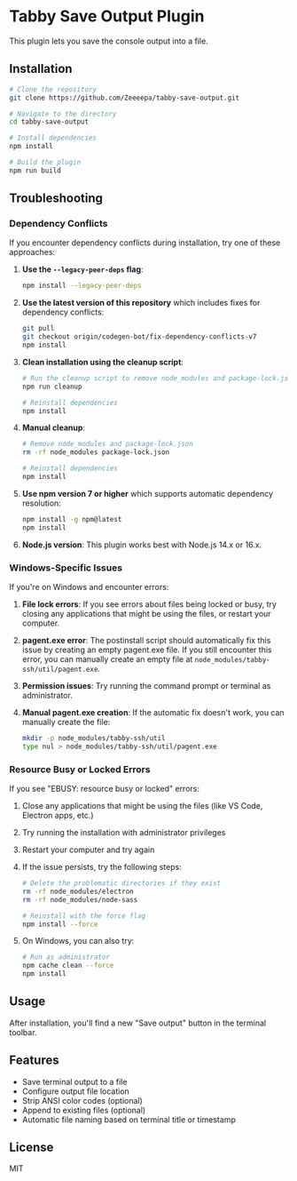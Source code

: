 # Tabby Save Output Plugin

This plugin lets you save the console output into a file.

## Installation

```bash
# Clone the repository
git clone https://github.com/Zeeeepa/tabby-save-output.git

# Navigate to the directory
cd tabby-save-output

# Install dependencies
npm install

# Build the plugin
npm run build
```

## Troubleshooting

### Dependency Conflicts

If you encounter dependency conflicts during installation, try one of these approaches:

1. **Use the `--legacy-peer-deps` flag**:
   ```bash
   npm install --legacy-peer-deps
   ```

2. **Use the latest version of this repository** which includes fixes for dependency conflicts:
   ```bash
   git pull
   git checkout origin/codegen-bot/fix-dependency-conflicts-v7
   npm install
   ```

3. **Clean installation using the cleanup script**:
   ```bash
   # Run the cleanup script to remove node_modules and package-lock.json
   npm run cleanup
   
   # Reinstall dependencies
   npm install
   ```

4. **Manual cleanup**:
   ```bash
   # Remove node_modules and package-lock.json
   rm -rf node_modules package-lock.json
   
   # Reinstall dependencies
   npm install
   ```

5. **Use npm version 7 or higher** which supports automatic dependency resolution:
   ```bash
   npm install -g npm@latest
   npm install
   ```

6. **Node.js version**: This plugin works best with Node.js 14.x or 16.x.

### Windows-Specific Issues

If you're on Windows and encounter errors:

1. **File lock errors**: If you see errors about files being locked or busy, try closing any applications that might be using the files, or restart your computer.

2. **pagent.exe error**: The postinstall script should automatically fix this issue by creating an empty pagent.exe file. If you still encounter this error, you can manually create an empty file at `node_modules/tabby-ssh/util/pagent.exe`.

3. **Permission issues**: Try running the command prompt or terminal as administrator.

4. **Manual pagent.exe creation**: If the automatic fix doesn't work, you can manually create the file:
   ```bash
   mkdir -p node_modules/tabby-ssh/util
   type nul > node_modules/tabby-ssh/util/pagent.exe
   ```

### Resource Busy or Locked Errors

If you see "EBUSY: resource busy or locked" errors:

1. Close any applications that might be using the files (like VS Code, Electron apps, etc.)
2. Try running the installation with administrator privileges
3. Restart your computer and try again
4. If the issue persists, try the following steps:
   ```bash
   # Delete the problematic directories if they exist
   rm -rf node_modules/electron
   rm -rf node_modules/node-sass
   
   # Reinstall with the force flag
   npm install --force
   ```

5. On Windows, you can also try:
   ```bash
   # Run as administrator
   npm cache clean --force
   npm install
   ```

## Usage

After installation, you'll find a new "Save output" button in the terminal toolbar.

## Features

- Save terminal output to a file
- Configure output file location
- Strip ANSI color codes (optional)
- Append to existing files (optional)
- Automatic file naming based on terminal title or timestamp

## License

MIT

